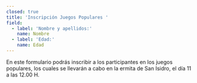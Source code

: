 ```yaml
---
closed: true
title: 'Inscripción Juegos Populares '
field:
  - label: 'Nombre y apellidos:'
    name: Nombre
  - label: 'Edad:'
    name: Edad
---
```


En este formulario podrás inscribir a los participantes en los juegos populares, los cuales se llevarán a cabo en la ermita de San Isidro, el día 11 a las 12.00 H.

